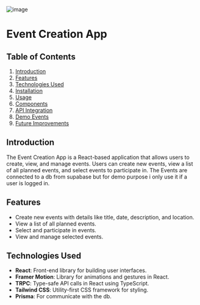 

![image](https://github.com/user-attachments/assets/4cf134c9-8492-4220-b8fa-025869283198)


# Event Creation App

## Table of Contents
1. [Introduction](#introduction)
2. [Features](#features)
3. [Technologies Used](#technologies-used)
4. [Installation](#installation)
5. [Usage](#usage)
6. [Components](#components)
7. [API Integration](#api-integration)
8. [Demo Events](#demo-events)
9. [Future Improvements](#future-improvements)

## Introduction
The Event Creation App is a React-based application that allows users to create, view, and manage events. Users can create new events, view a list of all planned events, and select events to participate in. The Events are connected to a db from supabase but for demo purpose i only use it if a user is logged in.

## Features
- Create new events with details like title, date, description, and location.
- View a list of all planned events.
- Select and participate in events.
- View and manage selected events.

## Technologies Used
- **React**: Front-end library for building user interfaces.
- **Framer Motion**: Library for animations and gestures in React.
- **TRPC**: Type-safe API calls in React using TypeScript.
- **Tailwind CSS**: Utility-first CSS framework for styling.
- **Prisma**: For communicate with the db.


